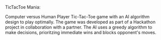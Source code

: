TicTacToe Mania: 

Computer versus Human Player Tic-Tac-Toe game with an AI algorithm design to play optimally. 
The game was developed as part of a Hackathon project in collaboration with a partner. The AI uses a greedy algorithm to make decisions, prioritzing immediate wins and blocks opponent's moves. 
